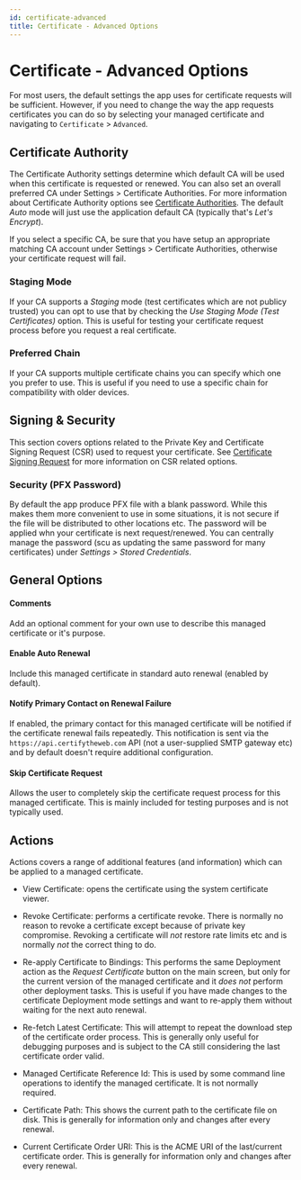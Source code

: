 ```yaml
---
id: certificate-advanced
title: Certificate - Advanced Options
---
```

# Certificate - Advanced Options

For most users, the default settings the app uses for certificate requests will be sufficient. However, if you need to change the way the app requests certificates you can do so by selecting your managed certificate and navigating to `Certificate` > `Advanced`.

## Certificate Authority
The Certificate Authority settings determine which default CA will be used when this certificate is requested or renewed. You can also set an overall preferred CA under Settings > Certificate Authorities. For more information about Certificate Authority options see [Certificate Authorities](../guides/certificate-authorities.md). The default *Auto* mode will just use the application default CA (typically that's *Let's Encrypt*). 

If you select a specific CA, be sure that you have setup an appropriate matching CA account under Settings > Certificate Authorities, otherwise your certificate request will fail.

### Staging Mode
If your CA supports a *Staging* mode (test certificates which are not publicy trusted) you can opt to use that by checking the *Use Staging Mode (Test Certificates)* option. This is useful for testing your certificate request process before you request a real certificate.

### Preferred Chain
If your CA supports multiple certificate chains you can specify which one you prefer to use. This is useful if you need to use a specific chain for compatibility with older devices.

## Signing & Security

This section covers options related to the Private Key and Certificate Signing Request (CSR) used to request your certificate.
See [Certificate Signing Request](../guides/csr.md) for more information on CSR related options.

### Security (PFX Password)
By default the app produce PFX file with a blank password. While this makes them more convenient to use in some situations, it is not secure if the file will be distributed to other locations etc. The password will be applied whn your certificate is next request/renewed. You can centrally manage the password (scu as updating the same password for many certificates) under *Settings > Stored Credentials*.

## General Options

#### Comments
Add an optional comment for your own use to describe this managed certificate or it's purpose.

#### Enable Auto Renewal
Include this managed certificate in standard auto renewal (enabled by default).

#### Notify Primary Contact on Renewal Failure
If enabled, the primary contact for this managed certificate will be notified if the certificate renewal fails repeatedly. This notification is sent via the `https://api.certifytheweb.com` API (not a user-supplied SMTP gateway etc) and by default doesn't require additional configuration.

#### Skip Certificate Request
Allows the user to completely skip the certificate request process for this managed certificate. This is mainly included for testing purposes and is not typically used.

## Actions
Actions covers a range of additional features (and information) which can be applied to a managed certificate. 

- View Certificate: opens the certificate using the system certificate viewer.
- Revoke Certificate: performs a certificate revoke. There is normally no reason to revoke a certificate except because of private key compromise. Revoking a certificate will *not* restore rate limits etc and is normally *not* the correct thing to do.

- Re-apply Certificate to Bindings: This performs the same Deployment action as the *Request Certificate* button on the main screen, but only for the current version of the managed certificate and it *does not* perform other deployment tasks. This is useful if you have made changes to the certificate Deployment mode settings and want to re-apply them without waiting for the next auto renewal.
- Re-fetch Latest Certificate: This will attempt to repeat the download step of the certificate order process. This is generally only useful for debugging purposes and is subject to the CA still considering the last certificate order valid.
- Managed Certificate Reference Id: This is used by some command line operations to identify the managed certificate. It is not normally required.
- Certificate Path: This shows the current path to the certificate file on disk. This is generally for information only and changes after every renewal.
- Current Certificate Order URI: This is the ACME URI of the last/current certificate order. This is generally for information only and changes after every renewal.
